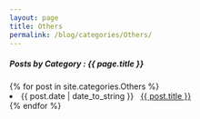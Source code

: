 ```yaml
---
layout: page
title: Others
permalink: /blog/categories/Others/
---
```


<h5> Posts by Category : {{ page.title }} </h5>

<div class="card">
{% for post in site.categories.Others %}
 <li class="category-posts"><span>{{ post.date | date_to_string }}</span> &nbsp; <a href="{{ post.url }}">{{ post.title }}</a></li>
{% endfor %}
</div>